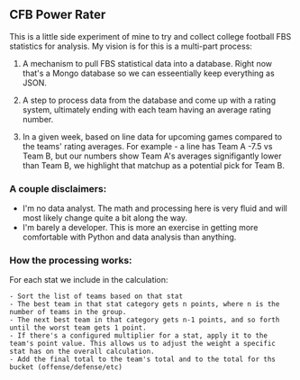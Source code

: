 ## CFB Power Rater

This is a little side experiment of mine to try and collect college football FBS statistics for analysis. My vision is for this is a multi-part process:

1) A mechanism to pull FBS statistical data into a database. Right now that's a Mongo database so we can esseentially keep everything as JSON.

2) A step to process data from the database and come up with a rating system, ultimately ending with each team having an average rating number.

3) In a given week, based on line data for upcoming games compared to the teams' rating averages. For example - a line has Team A -7.5 vs Team B, but our numbers show Team A's averages signifigantly lower than Team B, we highlight that matchup as a potential pick for Team B.


### A couple disclaimers:
- I'm no data analyst. The math and processing here is very fluid and will most likely change quite a bit along the way.
- I'm barely a developer. This is more an exercise in getting more comfortable with Python and data analysis than anything.


### How the processing works:
For each stat we include in the calculation:
    
    - Sort the list of teams based on that stat
    - The best team in that stat category gets n points, where n is the number of teams in the group.
    - The next best team in that category gets n-1 points, and so forth until the worst team gets 1 point.
    - If there's a configured multiplier for a stat, apply it to the team's point value. This allows us to adjust the weight a specific stat has on the overall calculation.
    - Add the final total to the team's total and to the total for ths bucket (offense/defense/etc)
    